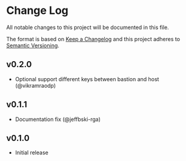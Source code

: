 # Change Log
All notable changes to this project will be documented in this file.

The format is based on [Keep a Changelog](http://keepachangelog.com/)
and this project adheres to [Semantic Versioning](http://semver.org/).

## v0.2.0
- Optional support different keys between bastion and host (@vikramraodp)

## v0.1.1
- Documentation fix (@jeffbski-rga)

## v0.1.0
- Initial release
